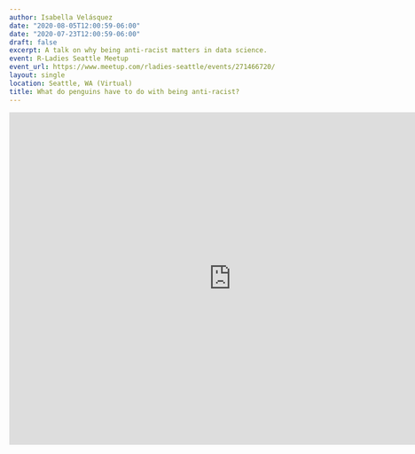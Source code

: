 ```yaml
---
author: Isabella Velásquez
date: "2020-08-05T12:00:59-06:00"
date: "2020-07-23T12:00:59-06:00"
draft: false
excerpt: A talk on why being anti-racist matters in data science.
event: R-Ladies Seattle Meetup
event_url: https://www.meetup.com/rladies-seattle/events/271466720/
layout: single
location: Seattle, WA (Virtual)
title: What do penguins have to do with being anti-racist?
---
```


<iframe src="https://docs.google.com/presentation/d/e/2PACX-1vTx5T8UXzZuY-ZyppBrhbgPTUOgk3hlkVDJ6-eQxTWiV8UByiEtVGBKKNw56zasjaD4KxnklQ-1fMp-/embed?start=false&loop=false&delayms=3000" frameborder="0" width="800" height="600" allowfullscreen="true" mozallowfullscreen="true" webkitallowfullscreen="true"></iframe>